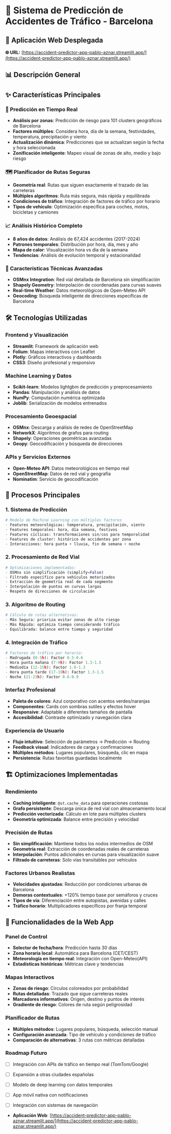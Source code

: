 # 🚗 Sistema de Predicción de Accidentes de Tráfico - Barcelona

## 📱 Aplicación Web Desplegada
**🌐 URL:** [https://accident-predictor-app-pablo-aznar.streamlit.app/](https://accident-predictor-app-pablo-aznar.streamlit.app/)


## 📊 Descripción General


## ✨ Características Principales

### 🔮 Predicción en Tiempo Real
- **Análisis por zonas**: Predicción de riesgo para 101 clusters geográficos de Barcelona
- **Factores múltiples**: Considera hora, día de la semana, festividades, temperatura, precipitación y viento
- **Actualización dinámica**: Predicciones que se actualizan según la fecha y hora seleccionada
- **Zonificación inteligente**: Mapeo visual de zonas de alto, medio y bajo riesgo

### 🗺️ Planificador de Rutas Seguras
- **Geometría real**: Rutas que siguen exactamente el trazado de las carreteras
- **Múltiples algoritmos**: Ruta más segura, más rápida y equilibrada
- **Condiciones de tráfico**: Integración de factores de tráfico por horario
- **Tipos de vehículo**: Optimización específica para coches, motos, bicicletas y camiones

### 📈 Análisis Histórico Completo
- **8 años de datos**: Análisis de 67,424 accidentes (2017-2024)
- **Patrones temporales**: Distribución por hora, día, mes y año
- **Mapa de calor**: Visualización hora vs día de la semana
- **Tendencias**: Análisis de evolución temporal y estacionalidad

### 🎯 Características Técnicas Avanzadas
- **OSMnx Integration**: Red vial detallada de Barcelona sin simplificación
- **Shapely Geometry**: Interpolación de coordenadas para curvas suaves
- **Real-time Weather**: Datos meteorológicos de Open-Meteo API
- **Geocoding**: Búsqueda inteligente de direcciones específicas de Barcelona

## 🛠️ Tecnologías Utilizadas

### Frontend y Visualización
- **Streamlit**: Framework de aplicación web
- **Folium**: Mapas interactivos con Leaflet
- **Plotly**: Gráficos interactivos y dashboards
- **CSS3**: Diseño profesional y responsivo

### Machine Learning y Datos
- **Scikit-learn**: Modelos lightgbm de predicción y preprocesamiento
- **Pandas**: Manipulación y análisis de datos
- **NumPy**: Computación numérica optimizada
- **Joblib**: Serialización de modelos entrenados

### Procesamiento Geoespacial
- **OSMnx**: Descarga y análisis de redes de OpenStreetMap
- **NetworkX**: Algoritmos de grafos para routing
- **Shapely**: Operaciones geométricas avanzadas
- **Geopy**: Geocodificación y búsqueda de direcciones

### APIs y Servicios Externos
- **Open-Meteo API**: Datos meteorológicos en tiempo real
- **OpenStreetMap**: Datos de red vial y geografía
- **Nominatim**: Servicio de geocodificación






## 🔧 Procesos Principales

### 1. Sistema de Predicción
```python
# Modelo de Machine Learning con múltiples factores
- Features meteorológicas: temperatura, precipitación, viento
- Features temporales: hora, día semana, festivos
- Features cíclicas: transformaciones sin/cos para temporalidad
- Features de cluster: histórico de accidentes por zona
- Interacciones: hora punta + lluvia, fin de semana + noche
```

### 2. Procesamiento de Red Vial
```python
# Optimizaciones implementadas:
- OSMnx sin simplificación (simplify=False)
- Filtrado específico para vehículos motorizados
- Extracción de geometría real de cada segmento
- Interpolación de puntos en curvas largas
- Respeto de direcciones de circulación
```

### 3. Algoritmo de Routing
```python
# Cálculo de rutas alternativas:
- Más Segura: prioriza evitar zonas de alto riesgo
- Más Rápida: optimiza tiempo considerando tráfico
- Equilibrada: balance entre tiempo y seguridad
```

### 4. Integración de Tráfico
```python
# Factores de tráfico por horario:
- Madrugada (0-5h): Factor 0.5-0.6
- Hora punta mañana (7-9h): Factor 1.3-1.5  
- Mediodía (12-15h): Factor 1.0-1.3
- Hora punta tarde (17-19h): Factor 1.3-1.5
- Noche (21-23h): Factor 0.6-0.9
```



### Interfaz Profesional
- **Paleta de colores**: Azul corporativo con acentos verdes/naranjas
- **Componentes**: Cards con sombras sutiles y efectos hover
- **Responsive**: Adaptable a diferentes tamaños de pantalla
- **Accesibilidad**: Contraste optimizado y navegación clara

### Experiencia de Usuario
- **Flujo intuitivo**: Selección de parámetros → Predicción → Routing
- **Feedback visual**: Indicadores de carga y confirmaciones
- **Múltiples métodos**: Lugares populares, búsqueda, clic en mapa
- **Persistencia**: Rutas favoritas guardadas localmente

## 🏗️ Optimizaciones Implementadas

### Rendimiento
- **Caching inteligente**: `@st.cache_data` para operaciones costosas
- **Grafo persistente**: Descarga única de red vial con almacenamiento local
- **Predicción vectorizada**: Cálculo en lote para múltiples clusters
- **Geometría optimizada**: Balance entre precisión y velocidad

### Precisión de Rutas
- **Sin simplificación**: Mantiene todos los nodos intermedios de OSM
- **Geometría real**: Extracción de coordenadas reales de carreteras
- **Interpolación**: Puntos adicionales en curvas para visualización suave
- **Filtrado de carreteras**: Solo vías transitables por vehículos

### Factores Urbanos Realistas
- **Velocidades ajustadas**: Reducción por condiciones urbanas de Barcelona
- **Demoras contextuales**: +120% tiempo base por semáforos y cruces
- **Tipos de vía**: Diferenciación entre autopistas, avenidas y calles
- **Tráfico horario**: Multiplicadores específicos por franja temporal

## 📱 Funcionalidades de la Web App

### Panel de Control
- **Selector de fecha/hora**: Predicción hasta 30 días
- **Zona horaria local**: Automática para Barcelona (CET/CEST)
- **Meteorología en tiempo real**: Integración con Open-Meteo(API)
- **Estadísticas históricas**: Métricas clave y tendencias

### Mapas Interactivos
- **Zonas de riesgo**: Círculos coloreados por probabilidad
- **Rutas detalladas**: Trazado que sigue carreteras reales
- **Marcadores informativos**: Origen, destino y puntos de interés
- **Gradiente de riesgo**: Colores de ruta según peligrosidad

### Planificador de Rutas
- **Múltiples métodos**: Lugares populares, búsqueda, selección manual
- **Configuración avanzada**: Tipo de vehículo y condiciones de tráfico
- **Comparación de alternativas**: 3 rutas con métricas detalladas


### Roadmap Futuro
- [ ] Integración con APIs de tráfico en tiempo real (TomTom/Google)
- [ ] Expansión a otras ciudades españolas
- [ ] Modelo de deep learning con datos temporales
- [ ] App móvil nativa con notificaciones
- [ ] Integración con sistemas de navegación


- **Aplicación Web**: [https://accident-predictor-app-pablo-aznar.streamlit.app/](https://accident-predictor-app-pablo-aznar.streamlit.app/)


